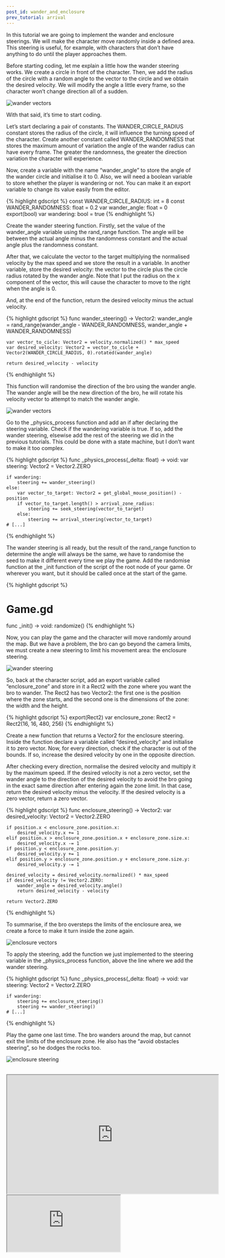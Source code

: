 ```yaml
---
post_id: wander_and_enclosure
prev_tutorial: arrival
---
```


In this tutorial we are going to implement the wander and enclosure steerings. We will make the character move randomly inside a defined area. This steering is useful, for example, with characters that don’t have anything to do until the player approaches them.

Before starting coding, let me explain a little how the wander steering works. We create a circle in front of the character. Then, we add the radius of the circle with a random angle to the vector to the circle and we obtain the desired velocity. We will modify the angle a little every frame, so the character won’t change direction all of a sudden.

![wander vectors](/assets/images/godot/steering_behaviours/wander_vectors_start.jpg)

<!--more-->

With that said, it’s time to start coding.

Let’s start declaring a pair of constants. The WANDER_CIRCLE_RADIUS constant stores the radius of the circle, it will influence the turning speed of the character. Create another constant called WANDER_RANDOMNESS that stores the maximum amount of variation the angle of the wander radius can have every frame. The greater the randomness, the greater the direction variation the character will experience.

Now, create a variable with the name “wander_angle” to store the angle of the wander circle and initialise it to 0. Also, we will need a boolean variable to store whether the player is wandering or not. You can make it an export variable to change its value easily from the editor.

{% highlight gdscript %}
const WANDER_CIRCLE_RADIUS: int = 8
const WANDER_RANDOMNESS: float = 0.2
var wander_angle: float = 0
export(bool) var wandering: bool = true
{% endhighlight %}

Create the wander steering function. Firstly, set the value of the wander_angle variable using the rand_range function. The angle will be between the actual angle minus the randomness constant and the actual angle plus the randomness constant.

After that, we calculate the vector to the target multiplying the normalised velocity by the max speed and we store the result in a variable. In another variable, store the desired velocity: the vector to the circle plus the circle radius rotated by the wander angle. Note that I put the radius on the x component of the vector, this will cause the character to move to the right when the angle is 0.

And, at the end of the function, return the desired velocity minus the actual velocity.

{% highlight gdscript %}
func wander_steering() -> Vector2:
    wander_angle = rand_range(wander_angle - WANDER_RANDOMNESS, wander_angle + WANDER_RANDOMNESS)
	
    var vector_to_cicle: Vector2 = velocity.normalized() * max_speed
    var desired_velocity: Vector2 = vector_to_cicle + Vector2(WANDER_CIRCLE_RADIUS, 0).rotated(wander_angle)
	
    return desired_velocity - velocity
{% endhighlight %}

This function will randomise the direction of the bro using the wander angle. The wander angle will be the new direction of the bro, he will rotate his velocity vector to attempt to match the wander angle.

![wander vectors](/assets/images/godot/steering_behaviours/wander_vectors.jpg)

Go to the _physics_process function and add an if after declaring the steering variable. Check if the wandering variable is true. If so, add the wander steering, elsewise add the rest of the steering we did in the previous tutorials. This could be done with a state machine, but I don’t want to make it too complex.

{% highlight gdscript %}
func _physics_process(_delta: float) -> void:
    var steering: Vector2 = Vector2.ZERO
	
    if wandering:
        steering += wander_steering()
    else:
        var vector_to_target: Vector2 = get_global_mouse_position() - position
        if vector_to_target.length() > arrival_zone_radius:
            steering += seek_steering(vector_to_target)
        else:
            steering += arrival_steering(vector_to_target)
    # [...]
{% endhighlight %}

The wander steering is all ready, but the result of the rand_range function to determine the angle will always be the same, we have to randomise the seed to make it different every time we play the game. Add the randomise function at the _init function of the script of the root node of your game. Or wherever you want, but it should be called once at the start of the game.

{% highlight gdscript %}
# Game.gd
func _init() -> void:
    randomize()
{% endhighlight %}

Now, you can play the game and the character will move randomly around the map. But we have a problem, the bro can go beyond the camera limits, we must create a new steering to limit his movement area: the enclosure steering.

![wander steering](/assets/images/godot/steering_behaviours/wander_steering.gif)

So, back at the character script, add an export variable called “enclosure_zone” and store in it a Rect2 with the zone where you want the bro to wander. The Rect2 has two Vector2: the first one is the position where the zone starts, and the second one is the dimensions of the zone: the width and the height.

{% highlight gdscript %}
export(Rect2) var enclosure_zone: Rect2 = Rect2(16, 16, 480, 256)
{% endhighlight %}

Create a new function that returns a Vector2 for the enclosure steering. Inside the function declare a variable called “desired_velocity” and initialise it to zero vector. Now, for every direction, check if the character is out of the bounds. If so, increase the desired velocity by one in the opposite direction.

After checking every direction, normalise the desired velocity and multiply it by the maximum speed. If the desired velocity is not a zero vector, set the wander angle to the direction of the desired velocity to avoid the bro going in the exact same direction after entering again the zone limit. In that case, return the desired velocity minus the velocity. If the desired velocity is a zero vector, return a zero vector.

{% highlight gdscript %}
func enclosure_steering() -> Vector2:
    var desired_velocity: Vector2 = Vector2.ZERO
	
    if position.x < enclosure_zone.position.x:
        desired_velocity.x += 1
    elif position.x > enclosure_zone.position.x + enclosure_zone.size.x:
        desired_velocity.x -= 1
    if position.y < enclosure_zone.position.y:
        desired_velocity.y += 1
    elif position.y > enclosure_zone.position.y + enclosure_zone.size.y:
        desired_velocity.y -= 1
		
    desired_velocity = desired_velocity.normalized() * max_speed
    if desired_velocity != Vector2.ZERO:
        wander_angle = desired_velocity.angle()
        return desired_velocity - velocity

    return Vector2.ZERO
{% endhighlight %}

To summarise, if the bro oversteps the limits of the enclosure area, we create a force to make it turn inside the zone again.

![enclosure vectors](/assets/images/godot/steering_behaviours/enclosure_vectors.jpg)

To apply the steering, add the function we just implemented to the steering variable in the _physics_process function, above the line where we add the wander steering.

{% highlight gdscript %}
func _physics_process(_delta: float) -> void:
    var steering: Vector2 = Vector2.ZERO
	
    if wandering:
        steering += enclosure_steering()
        steering += wander_steering()
    # [...]
{% endhighlight %}

Play the game one last time. The bro wanders around the map, but cannot exit the limits of the enclosure zone. He also has the “avoid obstacles steering”, so he dodges the rocks too.

![enclosure steering](/assets/images/godot/steering_behaviours/enclosure_steering.gif)

<br>

<div id="tutorial-videos">
    <iframe id="odysee-iframe" width="560" height="315" src="https://odysee.com/$/embed/steering-behaviors-in-godot-wander-and/b9a84f8d4855b0402118dbbec84d153f6dd635cc?r=5dDZJPgbdny6EiKLsWtNXNwnM936b7gf" allowfullscreen></iframe>
    <iframe id="youtube-iframe" src="https://www.youtube.com/embed/FmKJ9rnNMMc" allowfullscreen></iframe>
</div>
